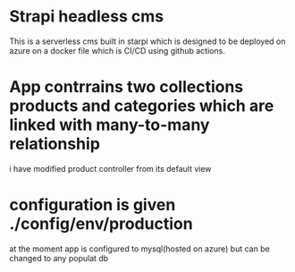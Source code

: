 # Strapi headless cms

This is a serverless cms built in starpi which is designed to be deployed on azure on a docker file which is CI/CD using github actions.
# App contrrains two collections products and categories which are linked with many-to-many relationship

i have modified product controller from its default view

# configuration is given ./config/env/production

at the moment app is configured to mysql(hosted on azure) but can be changed to any populat db

